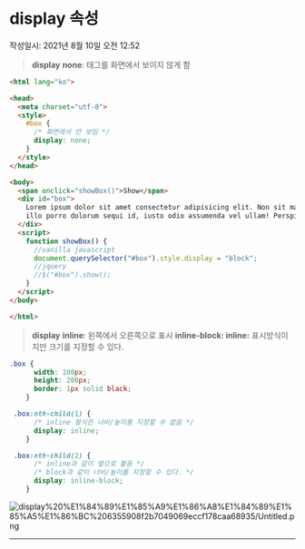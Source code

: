 # display 속성
작성일시: 2021년 8월 10일 오전 12:52

> **display**
  **none**: 태그를 화면에서 보이지 않게 함
>

```html
<html lang="ko">

<head>
  <meta charset="utf-8">
  <style>
    #box {
      /* 화면에서 안 보임 */
      display: none;
    }
  </style>
</head>

<body>
  <span onclick="showBox()">Show</span>
  <div id="box">
    Lorem ipsum dolor sit amet consectetur adipisicing elit. Non sit magnam consequuntur, animi quasi vero tempora sed
    illo porro dolorum sequi id, iusto odio assumenda vel ullam! Perspiciatis, facere a.
  </div>
  <script>
    function showBox() {
      //vanilla javascript
      document.querySelector("#box").style.display = "block";
      //jquery
      //$("#box").show();
    }
  </script>
</body>

</html>
```

> **display**
  **inline**: 왼쪽에서 오른쪽으로 표시
  **inline-block: inline:** 표시방식이지만 크기를 지정할 수 있다.
>

```css
.box {
      width: 100px;
      height: 200px;
      border: 1px solid black;
    }

 .box:nth-child(1) {
      /* inline 형식은 너비/높이를 지정할 수 없음 */
      display: inline;
    }

 .box:nth-child(2) {
      /* inline과 같이 옆으로 붙음 */
      /* block과 같이 너비/높이를 지정할 수 있다. */
      display: inline-block;
    }
```

![display%20%E1%84%89%E1%85%A9%E1%86%A8%E1%84%89%E1%85%A5%E1%86%BC%206355908f2b7049069eccf178caa68935/Untitled.png](https://s3.us-west-2.amazonaws.com/secure.notion-static.com/cb9a80a1-cd1b-46d2-97ad-7767269bdd5d/Untitled.png?X-Amz-Algorithm=AWS4-HMAC-SHA256&X-Amz-Content-Sha256=UNSIGNED-PAYLOAD&X-Amz-Credential=AKIAT73L2G45EIPT3X45%2F20211220%2Fus-west-2%2Fs3%2Faws4_request&X-Amz-Date=20211220T070948Z&X-Amz-Expires=86400&X-Amz-Signature=7e15ff02838be570e329069800143799d1aca312b77ca8b988e2751d0cdb0a02&X-Amz-SignedHeaders=host&response-content-disposition=filename%20%3D%22Untitled.png%22&x-id=GetObject)

---